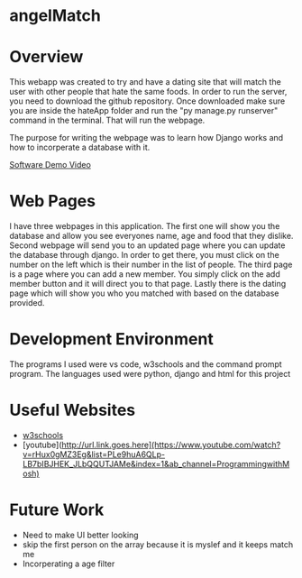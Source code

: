 # angelMatch
# Overview


This webapp was created to try and have a dating site that will match the user with other people that hate the same foods. In order to run the server, you need to download the github repository. Once downloaded make sure you are inside the hateApp folder and run the "py manage.py runserver" command in the terminal. That will run the webpage. 

The purpose for writing the webpage was to learn how Django works and how to incorperate a database with it. 


[Software Demo Video](https://www.youtube.com/watch?v=KWt9RN79Ybg&ab_channel=Engelito)

# Web Pages
I have three webpages in this application. 
The first one will show you the database and allow you see everyones name, age and food that they dislike.
Second webpage will send you to an updated page where you can update the database through django. In order to get there, you must click on the number on the left which is their number in the list of people. 
The third page is a page where you can add a new member. You simply click on the add member button and it will direct you to that page. 
Lastly there is the dating page which will show you who you matched with based on the database provided. 

# Development Environment
The programs I used were vs code, w3schools and the command prompt program.
The languages used were python, django and html for this project


# Useful Websites
* [w3schools](https://www.w3schools.com/django/)
* [youtube](http://url.link.goes.here](https://www.youtube.com/watch?v=rHux0gMZ3Eg&list=PLe9huA6QLp-LB7bIBJHEK_JLbQQUTJAMe&index=1&ab_channel=ProgrammingwithMosh)

# Future Work
* Need to make UI better looking
* skip the first person on the array because it is myslef and it keeps match me
* Incorperating a age filter
